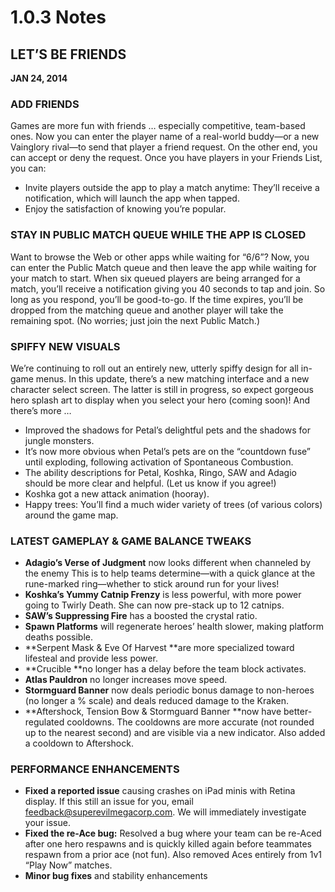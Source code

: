 # 1.0.3 Notes

## LET’S BE FRIENDS

**JAN 24, 2014**

### ADD FRIENDS

Games are more fun with friends … especially competitive, team-based ones. Now you can enter the player name of a real-world buddy—or a new Vainglory rival—to send that player a friend request. On the other end, you can accept or deny the request. Once you have players in your Friends List, you can:

* Invite players outside the app to play a match anytime: They’ll receive a notification, which will launch the app when tapped.
* Enjoy the satisfaction of knowing you’re popular.

### STAY IN PUBLIC MATCH QUEUE WHILE THE APP IS CLOSED

Want to browse the Web or other apps while waiting for “6/6”? Now, you can enter the Public Match queue and then leave the app while waiting for your match to start. When six queued players are being arranged for a match, you’ll receive a notification giving you 40 seconds to tap and join. So long as you respond, you’ll be good-to-go. If the time expires, you’ll be dropped from the matching queue and another player will take the remaining spot. \(No worries; just join the next Public Match.\)

### SPIFFY NEW VISUALS

We’re continuing to roll out an entirely new, utterly spiffy design for all in-game menus. In this update, there’s a new matching interface and a new character select screen. The latter is still in progress, so expect gorgeous hero splash art to display when you select your hero \(coming soon\)! And there’s more …

* Improved the shadows for Petal’s delightful pets and the shadows for jungle monsters.
* It’s now more obvious when Petal’s pets are on the “countdown fuse” until exploding, following activation of Spontaneous Combustion.
* The ability descriptions for Petal, Koshka, Ringo, SAW and Adagio should be more clear and helpful. \(Let us know if you agree!\)
* Koshka got a new attack animation \(hooray\).
* Happy trees: You’ll find a much wider variety of trees \(of various colors\) around the game map.

### LATEST GAMEPLAY & GAME BALANCE TWEAKS

* **Adagio’s Verse of Judgment** now looks different when channeled by the enemy This is to help teams determine—with a quick glance at the rune-marked ring—whether to stick around run for your lives!
* **Koshka’s Yummy Catnip Frenzy** is less powerful, with more power going to Twirly Death. She can now pre-stack up to 12 catnips.
* **SAW’s Suppressing Fire** has a boosted the crystal ratio.
* **Spawn Platforms** will regenerate heroes’ health slower, making platform deaths possible.
* **Serpent Mask & Eve Of Harvest **are more specialized toward lifesteal and provide less power.
* **Crucible **no longer has a delay before the team block activates.
* **Atlas Pauldron** no longer increases move speed.
* **Stormguard Banner** now deals periodic bonus damage to non-heroes \(no longer a % scale\) and deals reduced damage to the Kraken.
* **Aftershock, Tension Bow & Stormguard Banner **now have better-regulated cooldowns. The cooldowns are more accurate \(not rounded up to the nearest second\) and are visible via a new indicator. Also added a cooldown to Aftershock.

### PERFORMANCE ENHANCEMENTS

* **Fixed a reported issue** causing crashes on iPad minis with Retina display. If this still an issue for you, email feedback@superevilmegacorp.com. We will immediately investigate your issue.
* **Fixed the re-Ace bug:** Resolved a bug where your team can be re-Aced after one hero respawns and is quickly killed again before teammates respawn from a prior ace \(not fun\). Also removed Aces entirely from 1v1 “Play Now” matches.
* **Minor bug fixes** and stability enhancements

